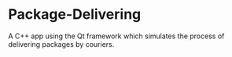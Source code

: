 # Package-Delivering

A C++ app using the Qt framework which simulates the process of delivering packages by couriers.
